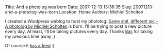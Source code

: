 Title: And a photolog was born
Date: 2007-12-13 13:36:35
Slug: 20071213-and-a-photolog-was-born
Location: Home
Authors: Michiel Scholten

<p>I created a Wordpress weblog to host my photolog: <a href="http://aquariusoft.org/photolog/">Same shit, different pic - A photolog by Michiel Scholten</a> is born. I'll be trying to post a new picture every day. At least, I'll be taking pictures every day. Thanks <a href="http://basvandijk.eu/">Bas</a> for taking my precious time away ;)</p>

<p>Of course it <a href="http://aquariusoft.org/photolog/?feed=rss2">has a feed</a> :)</p>